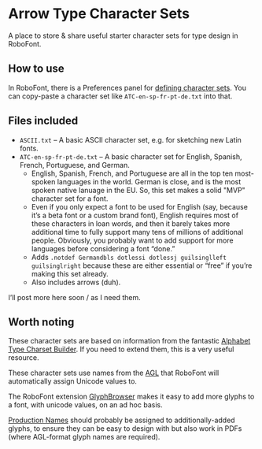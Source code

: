 # Arrow Type Character Sets

A place to store & share useful starter character sets for type design in RoboFont.

## How to use

In RoboFont, there is a Preferences panel for [defining character sets](https://robofont.com/documentation/how-tos/defining-character-sets/). You can copy-paste a character set like `ATC-en-sp-fr-pt-de.txt` into that.

## Files included

- `ASCII.txt` – A basic ASCII character set, e.g. for sketching new Latin fonts.
- `ATC-en-sp-fr-pt-de.txt` – A basic character set for English, Spanish, French, Portuguese, and German.
  - English, Spanish, French, and Portuguese are all in the top ten most-spoken languages in the world. German is close, and is the most spoken native lanuage in the EU. So, this set makes a solid "MVP" character set for a font. 
  - Even if you only expect a font to be used for English (say, because it’s a beta font or a custom brand font), English requires most of these characters in loan words, and then it barely takes more additional time to fully support many tens of millions of additional people. Obviously, you probably want to add support for more languages before considering a font “done.”
  - Adds `.notdef Germandbls dotlessi dotlessj guilsinglleft guilsinglright` because these are either essential or “free” if you’re making this set already.
  - Also includes arrows (duh).

I’ll post more here soon / as I need them.

## Worth noting

These character sets are based on information from the fantastic [Alphabet Type Charset Builder](https://www.alphabet-type.com/tools/charset-builder/). If you need to extend them, this is a very useful resource.

These character sets use names from the [AGL](https://github.com/adobe-type-tools/agl-aglfn) that RoboFont will automatically assign Unicode values to.

The RoboFont extension [GlyphBrowser](https://github.com/LettError/glyphBrowser) makes it easy to add more glyphs to a font, with unicode values, on an ad hoc basis.

[Production Names](https://robofont.com/documentation/how-tos/using-production-names/) should probably be assigned to additionally-added glyphs, to ensure they can be easy to design with but also work in PDFs (where AGL-format glyph names are required).
